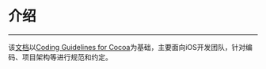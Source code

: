 # 介绍

---

该[文档](https://dklinzh.gitbooks.io/ios-development-guidelines/content/)以[Coding Guidelines for Cocoa](https://developer.apple.com/library/content/documentation/Cocoa/Conceptual/CodingGuidelines/CodingGuidelines.html#//apple_ref/doc/uid/10000146-SW1)为基础，主要面向iOS开发团队，针对编码、项目架构等进行规范和约定。

